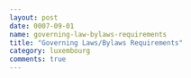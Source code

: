 ```yaml
---
layout: post
date: 0007-09-01
name: governing-law-bylaws-requirements
title: "Governing Laws/Bylaws Requirements"
category: luxembourg
comments: true
---
```




